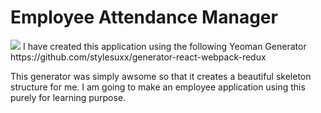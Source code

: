 <h1>Employee Attendance Manager</h1>
<img src="https://travis-ci.org/MisterFantastic/EmpAttendance.svg"/>
I have created this application using the following Yeoman Generator
https://github.com/stylesuxx/generator-react-webpack-redux

This generator was simply awsome so that it creates a beautiful skeleton structure for me. I am going to make an employee application using this
purely for learning purpose.